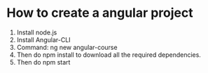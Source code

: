 # How to create a angular project
1. Install node.js
2. Install Angular-CLI
3. Command: ng new angular-course
4. Then do npm install to download all the required dependencies.
5. Then do npm start
